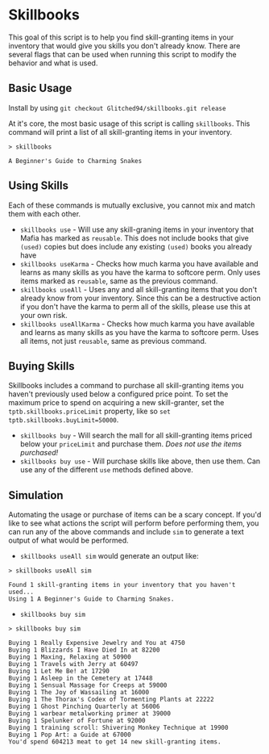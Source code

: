 # Skillbooks
This goal of this script is to help you find skill-granting items in your inventory that would give you skills you don't already know.
There are several flags that can be used when running this script to modify the behavior and what is used.

## Basic Usage
Install by using `git checkout Glitched94/skillbooks.git release`

At it's core, the most basic usage of this script is calling `skillbooks`. This command will print a list of all skill-granting items in your inventory.
```
> skillbooks

A Beginner's Guide to Charming Snakes
```

## Using Skills
Each of these commands is mutually exclusive, you cannot mix and match them with each other.
- `skillbooks use` - Will use any skill-graning items in your inventory that Mafia has marked as `reusable`. This does not include books that give `(used)` copies but does include any existing `(used)` books you already have
- `skillbooks useKarma` - Checks how much karma you have available and learns as many skills as you have the karma to softcore perm. Only uses items marked as `reusable`, same as the previous command.
- `skillbooks useAll` - Uses any and all skill-granting items that you don't already know from your inventory. Since this can be a destructive action if you don't have the karma to perm all of the skills, please use this at your own risk.
- `skillbooks useAllKarma` - Checks how much karma you have available and learns as many skills as you have the karma to softcore perm. Uses all items, not just `reusable`, same as previous command.

## Buying Skills
Skillbooks includes a command to purchase all skill-granting items you haven't previously used below a configured price point. To set the maximum price to spend on acquiring a new skill-granter, set the `tptb.skillbooks.priceLimit` property, like so `set tptb.skillbooks.buyLimit=50000`.
- `skillbooks buy` - Will search the mall for all skill-granting items priced below your `priceLimit` and purchase them. _Does not use the items purchased!_
- `skillbooks buy use` - Will purchase skills like above, then use them. Can use any of the different `use` methods defined above.

## Simulation
Automating the usage or purchase of items can be a scary concept. If you'd like to see what actions the script will perform before performing them, you can run any of the above commands and include `sim` to generate a text output of what would be performed.
- `skillbooks useAll sim` would generate an output like:
```
> skillbooks useAll sim

Found 1 skill-granting items in your inventory that you haven't used...
Using 1 A Beginner's Guide to Charming Snakes.
```

- `skillbooks buy sim`
```
> skillbooks buy sim

Buying 1 Really Expensive Jewelry and You at 4750
Buying 1 Blizzards I Have Died In at 82200
Buying 1 Maxing, Relaxing at 50900
Buying 1 Travels with Jerry at 60497
Buying 1 Let Me Be! at 17290
Buying 1 Asleep in the Cemetery at 17448
Buying 1 Sensual Massage for Creeps at 59000
Buying 1 The Joy of Wassailing at 16000
Buying 1 The Thorax's Codex of Tormenting Plants at 22222
Buying 1 Ghost Pinching Quarterly at 56006
Buying 1 warbear metalworking primer at 39000
Buying 1 Spelunker of Fortune at 92000
Buying 1 training scroll: Shivering Monkey Technique at 19900
Buying 1 Pop Art: a Guide at 67000
You'd spend 604213 meat to get 14 new skill-granting items.
```
